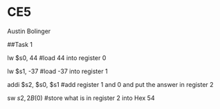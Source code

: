 CE5
===
Austin Bolinger

##Task 1

lw	  $s0, 44         #load 44 into register 0

lw	  $s1, -37        #load -37 into register 1

addi 	$s2, $s0, $s1   #add register 1 and 0 and put the answer in register 2

sw	  $s2, 2B($0)     #store what is in register 2 into Hex 54
